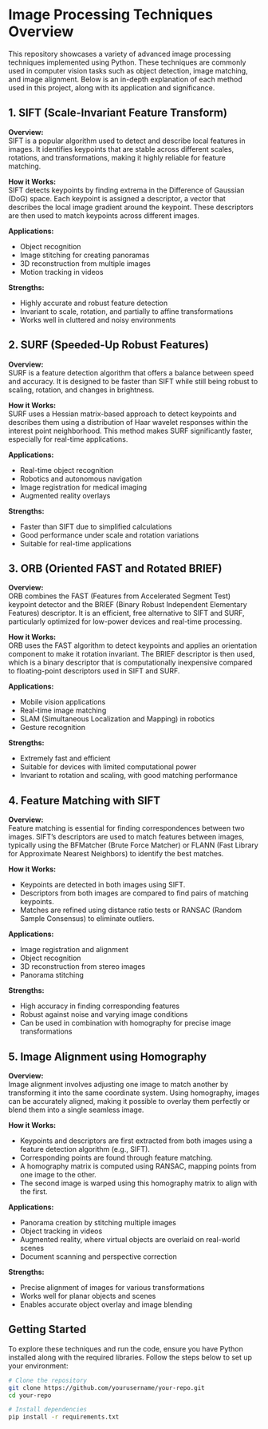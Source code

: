 # Image Processing Techniques Overview

This repository showcases a variety of advanced image processing techniques implemented using Python. These techniques are commonly used in computer vision tasks such as object detection, image matching, and image alignment. Below is an in-depth explanation of each method used in this project, along with its application and significance.

## 1. SIFT (Scale-Invariant Feature Transform)

**Overview:**  
SIFT is a popular algorithm used to detect and describe local features in images. It identifies keypoints that are stable across different scales, rotations, and transformations, making it highly reliable for feature matching.

**How it Works:**  
SIFT detects keypoints by finding extrema in the Difference of Gaussian (DoG) space. Each keypoint is assigned a descriptor, a vector that describes the local image gradient around the keypoint. These descriptors are then used to match keypoints across different images.

**Applications:**
- Object recognition
- Image stitching for creating panoramas
- 3D reconstruction from multiple images
- Motion tracking in videos

**Strengths:**  
- Highly accurate and robust feature detection
- Invariant to scale, rotation, and partially to affine transformations
- Works well in cluttered and noisy environments

## 2. SURF (Speeded-Up Robust Features)

**Overview:**  
SURF is a feature detection algorithm that offers a balance between speed and accuracy. It is designed to be faster than SIFT while still being robust to scaling, rotation, and changes in brightness.

**How it Works:**  
SURF uses a Hessian matrix-based approach to detect keypoints and describes them using a distribution of Haar wavelet responses within the interest point neighborhood. This method makes SURF significantly faster, especially for real-time applications.

**Applications:**
- Real-time object recognition
- Robotics and autonomous navigation
- Image registration for medical imaging
- Augmented reality overlays

**Strengths:**  
- Faster than SIFT due to simplified calculations
- Good performance under scale and rotation variations
- Suitable for real-time applications

## 3. ORB (Oriented FAST and Rotated BRIEF)

**Overview:**  
ORB combines the FAST (Features from Accelerated Segment Test) keypoint detector and the BRIEF (Binary Robust Independent Elementary Features) descriptor. It is an efficient, free alternative to SIFT and SURF, particularly optimized for low-power devices and real-time processing.

**How it Works:**  
ORB uses the FAST algorithm to detect keypoints and applies an orientation component to make it rotation invariant. The BRIEF descriptor is then used, which is a binary descriptor that is computationally inexpensive compared to floating-point descriptors used in SIFT and SURF.

**Applications:**
- Mobile vision applications
- Real-time image matching
- SLAM (Simultaneous Localization and Mapping) in robotics
- Gesture recognition

**Strengths:**  
- Extremely fast and efficient
- Suitable for devices with limited computational power
- Invariant to rotation and scaling, with good matching performance

## 4. Feature Matching with SIFT

**Overview:**  
Feature matching is essential for finding correspondences between two images. SIFT’s descriptors are used to match features between images, typically using the BFMatcher (Brute Force Matcher) or FLANN (Fast Library for Approximate Nearest Neighbors) to identify the best matches.

**How it Works:**  
- Keypoints are detected in both images using SIFT.
- Descriptors from both images are compared to find pairs of matching keypoints.
- Matches are refined using distance ratio tests or RANSAC (Random Sample Consensus) to eliminate outliers.

**Applications:**
- Image registration and alignment
- Object recognition
- 3D reconstruction from stereo images
- Panorama stitching

**Strengths:**  
- High accuracy in finding corresponding features
- Robust against noise and varying image conditions
- Can be used in combination with homography for precise image transformations

## 5. Image Alignment using Homography

**Overview:**  
Image alignment involves adjusting one image to match another by transforming it into the same coordinate system. Using homography, images can be accurately aligned, making it possible to overlay them perfectly or blend them into a single seamless image.

**How it Works:**  
- Keypoints and descriptors are first extracted from both images using a feature detection algorithm (e.g., SIFT).
- Corresponding points are found through feature matching.
- A homography matrix is computed using RANSAC, mapping points from one image to the other.
- The second image is warped using this homography matrix to align with the first.

**Applications:**
- Panorama creation by stitching multiple images
- Object tracking in videos
- Augmented reality, where virtual objects are overlaid on real-world scenes
- Document scanning and perspective correction

**Strengths:**  
- Precise alignment of images for various transformations
- Works well for planar objects and scenes
- Enables accurate object overlay and image blending

## Getting Started

To explore these techniques and run the code, ensure you have Python installed along with the required libraries. Follow the steps below to set up your environment:

```bash
# Clone the repository
git clone https://github.com/yourusername/your-repo.git
cd your-repo

# Install dependencies
pip install -r requirements.txt

